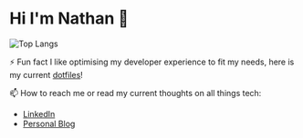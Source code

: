 # Hi I'm Nathan 👋

![Top Langs](https://github-readme-stats.vercel.app/api/top-langs/?username=nathanberry97&theme=nord&layout=compact)

⚡ Fun fact I like optimising my developer experience to fit my needs, here is my current [dotfiles](https://github.com/nathanberry97/dotfiles)!

📫 How to reach me or read my current thoughts on all things tech:

- [LinkedIn](https://www.linkedin.com/in/nathan-berry-7b8191115/)
- [Personal Blog](https://nathanberry.co.uk/)
